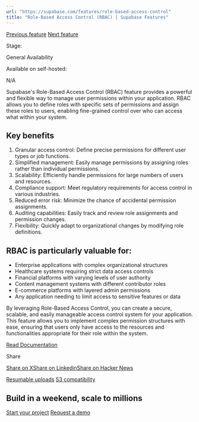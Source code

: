 ```yaml
---
url: "https://supabase.com/features/role-based-access-control"
title: "Role-Based Access Control (RBAC) | Supabase Features"
---
```


[Previous feature](https://supabase.com/features/resumable-uploads) [Next feature](https://supabase.com/features/s3-compatibility)

Stage:

General Availability

Available on self-hosted:

N/A

Supabase's Role-Based Access Control (RBAC) feature provides a powerful and flexible way to manage user permissions within your application. RBAC allows you to define roles with specific sets of permissions and assign these roles to users, enabling fine-grained control over who can access what within your system.

## Key benefits

1. Granular access control: Define precise permissions for different user types or job functions.
2. Simplified management: Easily manage permissions by assigning roles rather than individual permissions.
3. Scalability: Efficiently handle permissions for large numbers of users and resources.
4. Compliance support: Meet regulatory requirements for access control in various industries.
5. Reduced error risk: Minimize the chance of accidental permission assignments.
6. Auditing capabilities: Easily track and review role assignments and permission changes.
7. Flexibility: Quickly adapt to organizational changes by modifying role definitions.

## RBAC is particularly valuable for:

- Enterprise applications with complex organizational structures
- Healthcare systems requiring strict data access controls
- Financial platforms with varying levels of user authority
- Content management systems with different contributor roles
- E-commerce platforms with layered admin permissions
- Any application needing to limit access to sensitive features or data

By leveraging Role-Based Access Control, you can create a secure, scalable, and easily manageable access control system for your application. This feature allows you to implement complex permission structures with ease, ensuring that users only have access to the resources and functionalities appropriate for their role within the system.

[Read Documentation](https://supabase.com/docs/guides/database/postgres/custom-claims-and-role-based-access-control-rbac)

Share

[Share on X](https://twitter.com/intent/tweet?url=https%3A%2F%2Fsupabase.com%2Ffeatures%2Frole-based-access-control&text=Role-Based%20Access%20Control%20(RBAC)%20%7C%20Supabase%20Features)[Share on Linkedin](https://www.linkedin.com/shareArticle?url=https%3A%2F%2Fsupabase.com%2Ffeatures%2Frole-based-access-control&text=Role-Based%20Access%20Control%20(RBAC)%20%7C%20Supabase%20Features)[Share on Hacker News](https://news.ycombinator.com/submitlink?u=https%3A%2F%2Fsupabase.com%2Ffeatures%2Frole-based-access-control&t=Role-Based%20Access%20Control%20(RBAC)%20%7C%20Supabase%20Features)

[Resumable uploads](https://supabase.com/features/resumable-uploads) [S3 compatibility](https://supabase.com/features/s3-compatibility)

## Build in a weekend, scale to millions

[Start your project](https://supabase.com/dashboard) [Request a demo](https://supabase.com/contact/sales)